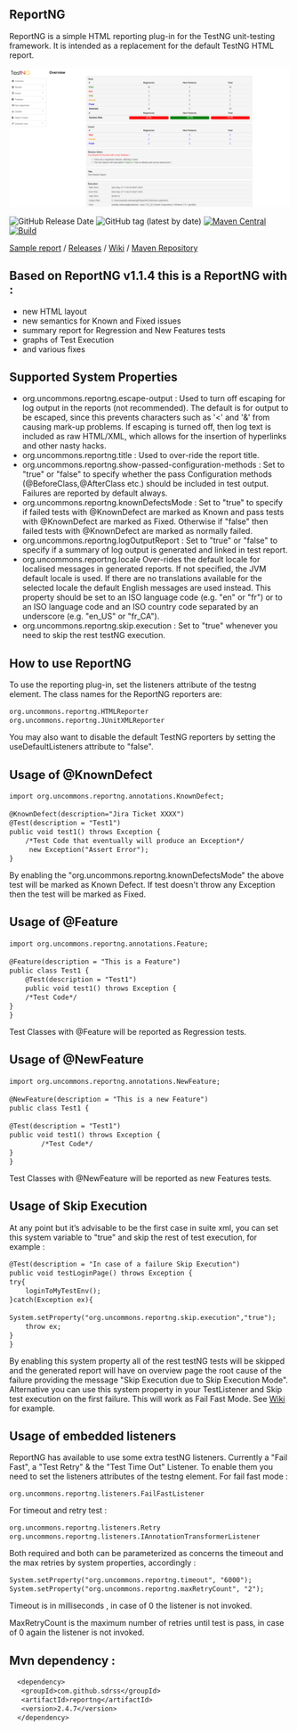 ##  ReportNG  ##

ReportNG is a simple HTML reporting plug-in for the TestNG unit-testing framework. It is intended as a replacement for the default TestNG HTML report.

![](https://github.com/sdrss/test/blob/master/SampleOverview.png)

![GitHub Release Date](https://img.shields.io/github/release-date/sdrss/reportNG) ![GitHub tag (latest by date)](https://img.shields.io/github/v/tag/sdrss/reportNG)
[![Maven Central](https://img.shields.io/maven-central/v/com.github.sdrss/reportng?style=blue)](https://img.shields.io/maven-central/v/com.github.sdrss/reportng) 
[![Build](https://github.com/sdrss/reportNG/workflows/Java_CI/badge.svg)](https://github.com/sdrss/reportNG/workflows/Java_CI/badge.svg)

[Sample report](https://sdrss.github.io/test/) / [Releases](https://github.com/sdrss/reportNG/releases) / [Wiki](https://github.com/sdrss/reportNG/wiki/) / [Maven Repository](https://mvnrepository.com/artifact/com.github.sdrss/reportng)

## Based on ReportNG v1.1.4 this is a ReportNG with : ##
 - new HTML layout
 - new semantics for Known and Fixed issues
 - summary report for Regression and New Features tests
 - graphs of Test Execution
 - and various fixes

 ## Supported System Properties ##
 * org.uncommons.reportng.escape-output : Used to turn off escaping for log output in the reports (not recommended). The default is for output to be escaped, since this prevents characters such as '<' and '&' from causing mark-up problems. If escaping is turned off, then log text is included as raw HTML/XML, which allows for the insertion of hyperlinks and other nasty hacks.
 * org.uncommons.reportng.title : Used to over-ride the report title.
 * org.uncommons.reportng.show-passed-configuration-methods : Set to "true" or "false" to specify whether the pass Configuration methods (@BeforeClass,@AfterClass etc.) should be included in test output. Failures are reported by default always.
 * org.uncommons.reportng.knownDefectsMode : Set to "true" to specify if failed tests with @KnownDefect are marked as Known and pass tests with @KnownDefect are marked as Fixed. Otherwise if "false" then failed tests with @KnownDefect are marked as normally failed.
 * org.uncommons.reportng.logOutputReport : Set to "true" or "false" to specify if a summary of log output is generated and linked in test report.
 * org.uncommons.reportng.locale
Over-rides the default locale for localised messages in generated reports. If not specified, the JVM default locale is used. If there are no translations available for the selected locale the default English messages are used instead. This property should be set to an ISO language code (e.g. "en" or "fr") or to an ISO language code and an ISO country code separated by an underscore (e.g. "en_US" or "fr_CA").
 * org.uncommons.reportng.skip.execution : Set to "true" whenever you need to skip the rest testNG execution.
 
 ## How to use ReportNG ##
 
 To use the reporting plug-in, set the listeners attribute of the testng element. The class names for the ReportNG reporters are:

    org.uncommons.reportng.HTMLReporter
    org.uncommons.reportng.JUnitXMLReporter
 You may also want to disable the default TestNG reporters by setting the useDefaultListeners attribute to "false".

 ## Usage of @KnownDefect

    import org.uncommons.reportng.annotations.KnownDefect;
    
    @KnownDefect(description="Jira Ticket XXXX")
    @Test(description = "Test1")
    public void test1() throws Exception {
        /*Test Code that eventually will produce an Exception*/
	     new Exception("Assert Error");
    }
    
  By enabling the "org.uncommons.reportng.knownDefectsMode" the above test will be marked as Known Defect.
  If test doesn't throw any Exception then the test will be marked as Fixed.
    
 ## Usage of @Feature
 
    import org.uncommons.reportng.annotations.Feature;
    
    @Feature(description = "This is a Feature")
    public class Test1 {
    	@Test(description = "Test1")
    	public void test1() throws Exception {
		/*Test Code*/
	}
    }
     
   Test Classes with @Feature will be reported as Regression tests.
     
  ## Usage of @NewFeature
    
    import org.uncommons.reportng.annotations.NewFeature;
     
    @NewFeature(description = "This is a new Feature")
    public class Test1 {
    	
	@Test(description = "Test1")
	public void test1() throws Exception {
        	/*Test Code*/
	}
    }
     
   Test Classes with @NewFeature will be reported as new Features tests.

  ## Usage of Skip Execution
   At any point but it’s advisable to be the first case in suite xml, you can set this system variable to "true" and skip the rest of  test execution, for example :
   	
	@Test(description = "In case of a failure Skip Execution")
	public void testLoginPage() throws Exception {
	try{
		loginToMyTestEnv();
	}catch(Exception ex){
		System.setProperty("org.uncommons.reportng.skip.execution","true");
		throw ex;
	}
	}
    
  By enabling this system property all of the rest testNG tests will be skipped and the generated report will have on overview page the root cause of the failure providing the message "Skip Execution due to Skip Execution Mode".
  Alternative you can use this system property in your TestListener and Skip test execution on the first failure. This will work as Fail Fast Mode. See [Wiki](https://github.com/sdrss/reportNG/wiki) for example.

 ## Usage of embedded listeners
  ReportNG has available to use some extra testNG listeners. Currently a "Fail Fast", a "Test Retry" & the "Test Time Out" Listener.
   To enable them you need to set the listeners attributes of the testng element. 
  For fail fast mode : 

	org.uncommons.reportng.listeners.FailFastListener
   
  For timeout and retry test : 
  
    org.uncommons.reportng.listeners.Retry
    org.uncommons.reportng.listeners.IAnnotationTransformerListener
  
  Both required and both can be parameterized as concerns the timeout and the max retries by system properties,  accordingly : 
    
    System.setProperty("org.uncommons.reportng.timeout", "6000");
    System.setProperty("org.uncommons.reportng.maxRetryCount", "2");
 
 Timeout is in milliseconds , in case of 0 the listener is not invoked.
 
 MaxRetryCount is the maximum number of retries until test is pass, in case of 0 again the listener is not invoked.
  
 ## Mvn dependency : 
      
      <dependency>
	   <groupId>com.github.sdrss</groupId>
	   <artifactId>reportng</artifactId>
	   <version>2.4.7</version>
      </dependency>

